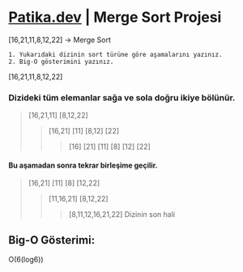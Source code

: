 # [Patika.dev](www.patika.dev) | Merge Sort Projesi 

[16,21,11,8,12,22] -> Merge Sort

    1. Yukarıdaki dizinin sort türüne göre aşamalarını yazınız.
    2. Big-O gösterimini yazınız.


[16,21,11,8,12,22]

### Dizideki tüm elemanlar sağa ve sola doğru ikiye bölünür.

>[16,21,11]    [8,12,22]
>>[16,21] [11]        [8,12] [22]
>>>[16] [21]   [11]        [8] [12]  [22]

#### Bu aşamadan sonra tekrar birleşime geçilir.

>[16,21] [11] [8] [12,22]
>>[11,16,21] [8,12,22]
>>>[8,11,12,16,21,22] Dizinin son hali

## Big-O Gösterimi:
O(6(log6)) 


